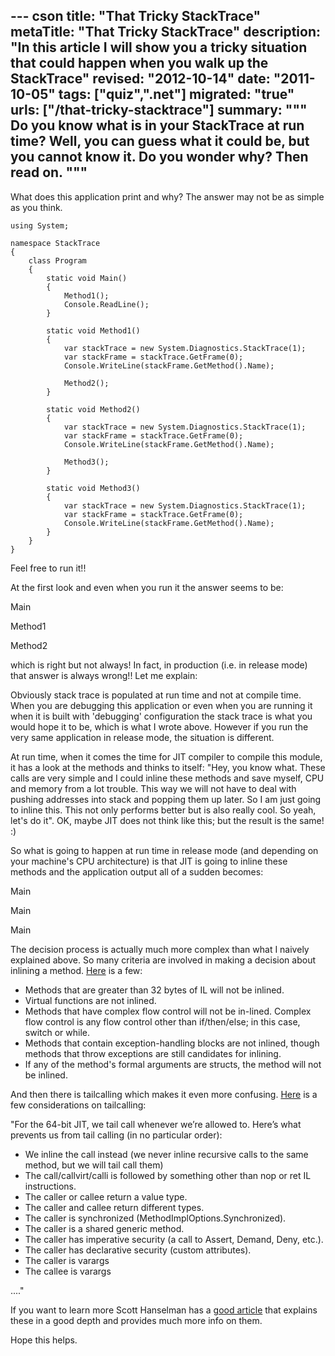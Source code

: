 --- cson
title: "That Tricky StackTrace"
metaTitle: "That Tricky StackTrace"
description: "In this article I will show you a tricky situation that could happen when you walk up the StackTrace"
revised: "2012-10-14"
date: "2011-10-05"
tags: ["quiz",".net"]
migrated: "true"
urls: ["/that-tricky-stacktrace"]
summary: """
Do you know what is in your StackTrace at run time? Well, you can guess what it could be, but you cannot know it. Do you wonder why? Then read on.
"""
---
What does this application print and why? The answer may not be as simple as you think.

    using System;
     
    namespace StackTrace
    {
        class Program
        {
            static void Main()
            {
                Method1();
                Console.ReadLine();
            }
     
            static void Method1()
            {
                var stackTrace = new System.Diagnostics.StackTrace(1);
                var stackFrame = stackTrace.GetFrame(0);
                Console.WriteLine(stackFrame.GetMethod().Name);
     
                Method2();
            }
     
            static void Method2()
            {
                var stackTrace = new System.Diagnostics.StackTrace(1);
                var stackFrame = stackTrace.GetFrame(0);
                Console.WriteLine(stackFrame.GetMethod().Name);
     
                Method3();
            }
     
            static void Method3()
            {
                var stackTrace = new System.Diagnostics.StackTrace(1);
                var stackFrame = stackTrace.GetFrame(0);
                Console.WriteLine(stackFrame.GetMethod().Name);
            }
        }
    }

 

Feel free to run it!!

At the first look and even when you run it the answer seems to be:

Main

Method1

Method2

which is right but not always! In fact, in production (i.e. in release mode) that answer is always wrong!! Let me explain:

Obviously stack trace is populated at run time and not at compile time. When you are debugging this application or even when you are running it when it is built with 'debugging' configuration the stack trace is what you would hope it to be, which is what I wrote above. However if you run the very same application in release mode, the situation is different.

At run time, when it comes the time for JIT compiler to compile this module, it has a look at the methods and thinks to itself: "Hey, you know what. These calls are very simple and I could inline these methods and save myself, CPU and memory from a lot trouble. This way we will not have to deal with pushing addresses into stack and popping them up later. So I am just going to inline this. This not only performs better but is also really cool. So yeah, let's do it". OK, maybe JIT does not think like this; but the result is the same! :)

So what is going to happen at run time in release mode (and depending on your machine's CPU architecture) is that JIT is going to inline these methods and the application output all of a sudden becomes:

Main

Main

Main

The decision process is actually much more complex than what I naively explained above. So many criteria are involved in making a decision about inlining a method. [Here][1] is a few:

 - Methods that are greater than 32 bytes of IL will not be inlined.
 - Virtual functions are not inlined.
 - Methods that have complex flow control will not be in-lined. Complex flow control is any flow control other than if/then/else; in this case, switch or while.
 - Methods that contain exception-handling blocks are not inlined, though methods that throw exceptions are still candidates for inlining.
 - If any of the method's formal arguments are structs, the method will not be inlined.


And then there is tailcalling which makes it even more confusing. [Here][2] is a few considerations on tailcalling: 

"For the 64-bit JIT, we tail call whenever we’re allowed to. Here’s what prevents us from tail calling (in no particular order):

 - We inline the call instead (we never inline recursive calls to the same method, but we will tail call them)
 - The call/callvirt/calli is followed by something other than nop or ret IL instructions.
 - The caller or callee return a value type.
 - The caller and callee return different types.
 - The caller is synchronized (MethodImplOptions.Synchronized).
 - The caller is a shared generic method.
 - The caller has imperative security (a call to Assert, Demand, Deny, etc.).
 - The caller has declarative security (custom attributes).
 - The caller is varargs
 - The callee is varargs

...."

If you want to learn more Scott Hanselman has a [good article][3] that explains these in a good depth and provides much more info on them.

Hope this helps.


  [1]: http://blogs.msdn.com/b/ericgu/archive/2004/01/29/64717.aspx
  [2]: http://blogs.msdn.com/b/davbr/archive/2007/06/20/tail-call-jit-conditions.aspx
  [3]: http://www.hanselman.com/blog/ReleaseISNOTDebug64bitOptimizationsAndCMethodInliningInReleaseBuildCallStacks.aspx
